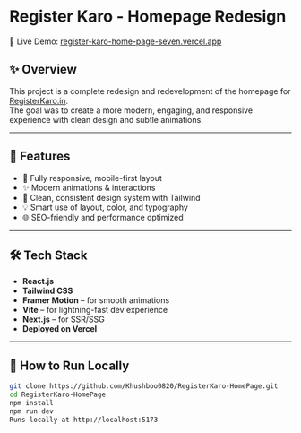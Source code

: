 # Register Karo - Homepage Redesign

🚀 Live Demo: [register-karo-home-page-seven.vercel.app](https://register-karo-home-page-seven.vercel.app/)

## ✨ Overview

This project is a complete redesign and redevelopment of the homepage for [RegisterKaro.in](https://www.registerkaro.in).  
The goal was to create a more modern, engaging, and responsive experience with clean design and subtle animations.

---
## 📱 Features

- 🔄 Fully responsive, mobile-first layout
- ✨ Modern animations & interactions
- 🎨 Clean, consistent design system with Tailwind
- 💡 Smart use of layout, color, and typography
- 🌐 SEO-friendly and performance optimized

---

## 🛠️ Tech Stack

- **React.js**
- **Tailwind CSS**
- **Framer Motion** – for smooth animations
- **Vite** – for lightning-fast dev experience
- **Next.js** – for SSR/SSG 
- **Deployed on Vercel**
---

## 🧪 How to Run Locally

```bash
git clone https://github.com/Khushboo0820/RegisterKaro-HomePage.git
cd RegisterKaro-HomePage
npm install
npm run dev
Runs locally at http://localhost:5173



